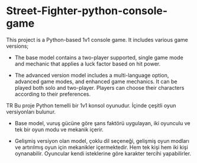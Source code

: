 # Street-Fighter-python-console-game
This project is a Python-based 1v1 console game.
It includes various game versions;
   - The base model contains a two-player supported, single game mode and mechanic that applies a luck factor based on hit power.

   - The advanced version model includes a multi-language option, advanced game modes, and enhanced game mechanics.
    It can be played both solo and two-player. Players can choose their characters according to their preferences.

TR
Bu proje Python temelli bir 1v1 konsol oyunudur.
İçinde çeşitli oyun versiyonları bulunur.
   - Base model, vuruş gücüne göre şans faktörü uygulayan, iki oyunculu ve tek bir oyun modu ve mekanik içerir.

   - Gelişmiş versiyon olan model, çoklu dil seçeneği, gelişmiş oyun modları ve artırılmış oyun için mekanikler içermektedir.
    Hem tek kişi hem iki kişi oynanabilir. Oyuncular kendi isteklerine göre karakter tercihi yapabilirler.

